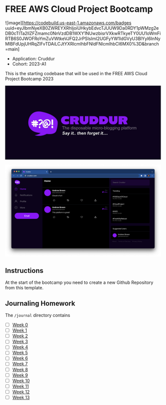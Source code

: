 # FREE AWS Cloud Project Bootcamp

![image][https://codebuild.us-east-1.amazonaws.com/badges uuid=eyJlbmNyeXB0ZWREYXRhIjoiUHkybEdvcTJUUW9Da0RDY1pWMzg2eDB0cTlTa2llZFZmamc0NnVzdDB1WXY1NUwzbisrVXkwRTkyeTY0UU1oWmFiRTB6S0JWOFRoYmZuVWtkeVJFQ2JrPSIsIml2UGFyYW1ldGVyU3BlYyI6InNyMlBFdUpjUHRqZlFvTDAiLCJtYXRlcmlhbFNldFNlcmlhbCI6MX0%3D&branch=main]
- Application: Cruddur
- Cohort: 2023-A1

This is the starting codebase that will be used in the FREE AWS Cloud Project Bootcamp 2023

![Cruddur Graphic](_docs/assets/cruddur-banner.jpg)

![Cruddur Screenshot](_docs/assets/cruddur-screenshot.png)

## Instructions

At the start of the bootcamp you need to create a new Github Repository from this template.

## Journaling Homework

The `/journal` directory contains

- [ ] [Week 0](journal/week0.md)
- [ ] [Week 1](journal/week1.md)
- [ ] [Week 2](journal/week2.md)
- [ ] [Week 3](journal/week3.md)
- [ ] [Week 4](journal/week4.md)
- [ ] [Week 5](journal/week5.md)
- [ ] [Week 6](journal/week6.md)
- [ ] [Week 7](journal/week7.md)
- [ ] [Week 8](journal/week8.md)
- [ ] [Week 9](journal/week9.md)
- [ ] [Week 10](journal/week10.md)
- [ ] [Week 11](journal/week11.md)
- [ ] [Week 12](journal/week12.md)
- [ ] [Week 13](journal/week13.md)
